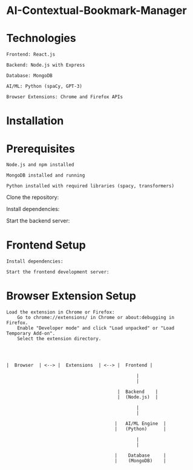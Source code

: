 # AI-Contextual-Bookmark-Manager

# Technologies

    Frontend: React.js
    
    Backend: Node.js with Express
    
    Database: MongoDB
    
    AI/ML: Python (spaCy, GPT-3)
    
    Browser Extensions: Chrome and Firefox APIs

# Installation

# Prerequisites

    Node.js and npm installed
    
    MongoDB installed and running
    
    Python installed with required libraries (spacy, transformers)
    
Clone the repository:

Install dependencies:

Start the backend server:



# Frontend Setup

    Install dependencies:

    Start the frontend development server:


# Browser Extension Setup

    Load the extension in Chrome or Firefox:
        Go to chrome://extensions/ in Chrome or about:debugging in Firefox.
        Enable "Developer mode" and click "Load unpacked" or "Load Temporary Add-on".
        Select the extension directory.



   
    |  Browser  | <--> |  Extensions  | <--> |  Frontend |
         
                                                    |
                                                    |
                                            
                                             |  Backend    |
                                             |  (Node.js)  |
                                             
                                                    |
                                                    |
                                           
                                            |   AI/ML Engine  |
                                            |   (Python)      |
                                           
                                                    |
                                                    |
                                            
                                            |    Database     |
                                            |    (MongoDB)    |
                                           


        
    


    
